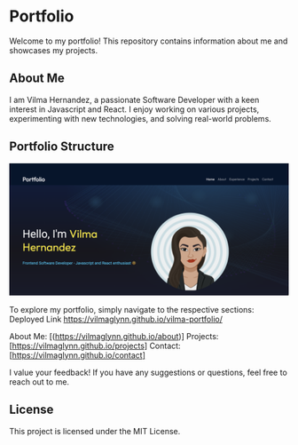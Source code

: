 # Portfolio

Welcome to my portfolio! This repository contains information about me and showcases my projects.

## About Me

I am Vilma Hernandez, a passionate Software Developer with a keen interest in Javascript and React. I enjoy working on various projects, experimenting with new technologies, and solving real-world problems.

## Portfolio Structure

![portfolio](./src/assets/screenshot.png)

To explore my portfolio, simply navigate to the respective sections:
Deployed Link https://vilmaglynn.github.io/vilma-portfolio/

About Me: [(https://vilmaglynn.github.io/about)]
Projects: [https://vilmaglynn.github.io/projects]
Contact: [https://vilmaglynn.github.io/contact]

I value your feedback! If you have any suggestions or questions, feel free to reach out to me.

## License

This project is licensed under the MIT License.
